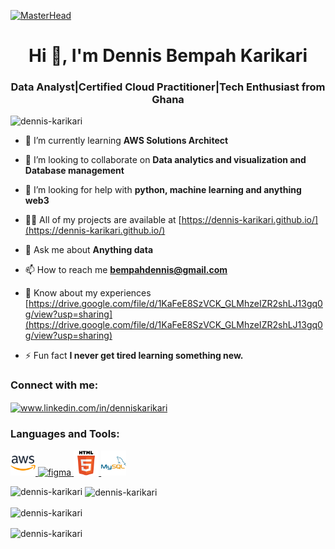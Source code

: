 [![MasterHead](https://user-images.githubusercontent.com/74038190/225813708-98b745f2-7d22-48cf-9150-083f1b00d6c9.gif)](https://dennis-karikari.github.io)
<h1 align="center">Hi 👋, I'm Dennis Bempah Karikari</h1>
<h3 align="center">Data Analyst|Certified Cloud Practitioner|Tech Enthusiast from Ghana</h3>

<p align="left"> <img src="https://komarev.com/ghpvc/?username=dennis-karikari&label=Profile%20views&color=0e75b6&style=flat" alt="dennis-karikari" /> </p>

- 🌱 I’m currently learning **AWS Solutions Architect**

- 👯 I’m looking to collaborate on **Data analytics and visualization and Database management**

- 🤝 I’m looking for help with **python, machine learning and anything web3**

- 👨‍💻 All of my projects are available at [https://dennis-karikari.github.io/](https://dennis-karikari.github.io/)

- 💬 Ask me about **Anything data**

- 📫 How to reach me **bempahdennis@gmail.com**

- 📄 Know about my experiences [https://drive.google.com/file/d/1KaFeE8SzVCK_GLMhzeIZR2shLJ13gq0g/view?usp=sharing](https://drive.google.com/file/d/1KaFeE8SzVCK_GLMhzeIZR2shLJ13gq0g/view?usp=sharing)

- ⚡ Fun fact **I never get tired learning something new.**

<h3 align="left">Connect with me:</h3>
<p align="left">
<a href="https://linkedin.com/in/www.linkedin.com/in/denniskarikari" target="blank"><img align="center" src="https://raw.githubusercontent.com/rahuldkjain/github-profile-readme-generator/master/src/images/icons/Social/linked-in-alt.svg" alt="www.linkedin.com/in/denniskarikari" height="30" width="40" /></a>
</p>

<h3 align="left">Languages and Tools:</h3>
<p align="left"> <a href="https://aws.amazon.com" target="_blank" rel="noreferrer"> <img src="https://raw.githubusercontent.com/devicons/devicon/master/icons/amazonwebservices/amazonwebservices-original-wordmark.svg" alt="aws" width="40" height="40"/> </a> <a href="https://www.figma.com/" target="_blank" rel="noreferrer"> <img src="https://www.vectorlogo.zone/logos/figma/figma-icon.svg" alt="figma" width="40" height="40"/> </a> <a href="https://www.w3.org/html/" target="_blank" rel="noreferrer"> <img src="https://raw.githubusercontent.com/devicons/devicon/master/icons/html5/html5-original-wordmark.svg" alt="html5" width="40" height="40"/> </a> <a href="https://www.mysql.com/" target="_blank" rel="noreferrer"> <img src="https://raw.githubusercontent.com/devicons/devicon/master/icons/mysql/mysql-original-wordmark.svg" alt="mysql" width="40" height="40"/> </a> </p>

<p><img align="left" src="https://github-readme-stats.vercel.app/api/top-langs?username=dennis-karikari&show_icons=true&locale=en&layout=compact" alt="dennis-karikari" /></p>

<p>&nbsp;<img align="center" src="https://github-readme-stats.vercel.app/api?username=dennis-karikari&show_icons=true&locale=en" alt="dennis-karikari" /></p>

<p><img align="center" src="https://github-readme-streak-stats.herokuapp.com/?user=dennis-karikari&" alt="dennis-karikari" /></p>


<p><img align="center" src="https://github-readme-streak-stats.herokuapp.com/?user=dennis-karikari&" alt="dennis-karikari" /></p>

